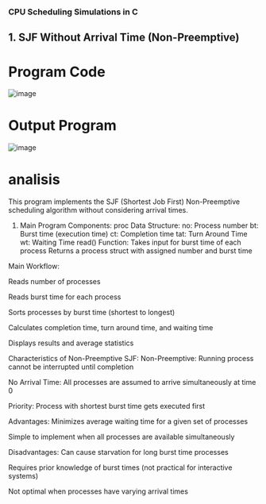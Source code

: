 ### CPU Scheduling Simulations in C

## 1. SJF Without Arrival Time (Non-Preemptive)
# Program Code
![image](https://github.com/user-attachments/assets/6763ac4f-73ec-4c51-acac-21c4f322ce76)
# Output Program
![image](https://github.com/user-attachments/assets/1f925e7c-ad0b-409e-aac7-330cc2f30801)
# analisis
This program implements the SJF (Shortest Job First) Non-Preemptive scheduling algorithm without considering arrival times.

1) Main Program Components:
    proc Data Structure:
      no: Process number
      bt: Burst time (execution time)
      ct: Completion time
      tat: Turn Around Time
      wt: Waiting Time
    read() Function:
      Takes input for burst time of each process
      Returns a process struct with assigned number and burst time

Main Workflow:

Reads number of processes

Reads burst time for each process

Sorts processes by burst time (shortest to longest)

Calculates completion time, turn around time, and waiting time

Displays results and average statistics

Characteristics of Non-Preemptive SJF:
Non-Preemptive: Running process cannot be interrupted until completion

No Arrival Time: All processes are assumed to arrive simultaneously at time 0

Priority: Process with shortest burst time gets executed first

Advantages:
Minimizes average waiting time for a given set of processes

Simple to implement when all processes are available simultaneously

Disadvantages:
Can cause starvation for long burst time processes

Requires prior knowledge of burst times (not practical for interactive systems)

Not optimal when processes have varying arrival times


